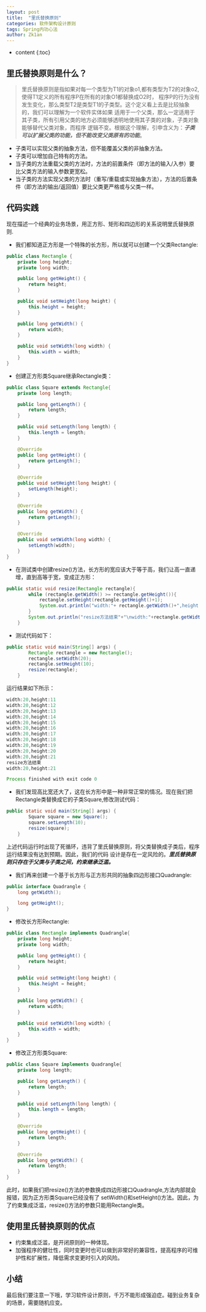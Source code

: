 ```yaml
---
layout: post
title:  "里氏替换原则"
categories: 软件架构设计原则
tags: Spring内功心法
author: Zk1an
---
```


* content
{:toc}


## 里氏替换原则是什么？
>里氏替换原则是指如果对每一个类型为T1的对象o1,都有类型为T2的对象o2,使得T1定义的所有程序P在所有的对象O1都替换成O2时，
程序P的行为没有发生变化，那么类型T2是类型T1的子类型。这个定义看上去是比较抽象的，我们可以理解为一个软件实体如果
适用于一个父类，那么一定适用于其子类，所有引用父类的地方必须能够透明地使用其子类的对象，子类对象能够替代父类对象，而程序
逻辑不变。根据这个理解，引申含义为：***子类可以扩展父类的功能，但不能改变父类原有的功能***。


- 子类可以实现父类的抽象方法，但不能覆盖父类的非抽象方法。
- 子类可以增加自己特有的方法。
- 当子类的方法重载父类的方法时，方法的前置条件（即方法的输入/入参）要比父类方法的输入参数更宽松。
- 当子类的方法实现父类的方法时（重写/重载或实现抽象方法），方法的后置条件（即方法的输出/返回值）要比父类更严格或与父类一样。

## 代码实践  
现在描述一个经典的业务场景，用正方形、矩形和四边形的关系说明里氏替换原则.
- 我们都知道正方形是一个特殊的长方形，所以就可以创建一个父类Rectangle:
```java
public class Rectangle {
    private long height;
    private long width;

    public long getHeight() {
        return height;
    }

    public void setHeight(long height) {
        this.height = height;
    }

    public long getWidth() {
        return width;
    }

    public void setWidth(long width) {
        this.width = width;
    }
}
```
- 创建正方形类Square继承Rectangle类：
```java
public class Square extends Rectangle{
    private long length;

    public long getLength() {
        return length;
    }

    public void setLength(long length) {
        this.length = length;
    }

    @Override
    public long getHeight() {
        return getLength();
    }

    @Override
    public void setHeight(long height) {
        setLength(height);
    }

    @Override
    public long getWidth() {
        return getLength();
    }

    @Override
    public void setWidth(long width) {
        setLength(width);
    }
}
```
- 在测试类中创建resize()方法，长方形的宽应该大于等于高，我们让高一直递增，直到高等于宽，变成正方形：
```java
public static void resize(Rectangle rectangle){
        while (rectangle.getWidth() >= rectangle.getHeight()){
            rectangle.setHeight(rectangle.getHeight()+1);
            System.out.println("width:"+ rectangle.getWidth()+",height:"+rectangle.getHeight());
        }
        System.out.println("resize方法结束"+"\nwidth:"+rectangle.getWidth()+",height:"+rectangle.getHeight());
    }
```
- 测试代码如下：
```java
public static void main(String[] args) {
        Rectangle rectangle = new Rectangle();
        rectangle.setWidth(20);
        rectangle.setHeight(10);
        resize(rectangle);
    }
```

运行结果如下所示：
```java
width:20,height:11
width:20,height:12
width:20,height:13
width:20,height:14
width:20,height:15
width:20,height:16
width:20,height:17
width:20,height:18
width:20,height:19
width:20,height:20
width:20,height:21
resize方法结束
width:20,height:21

Process finished with exit code 0
```

- 我们发现高比宽还大了，这在长方形中是一种非常正常的情况。现在我们把Rectangle类替换成它的子类Square,修改测试代码：
```java
public static void main(String[] args) {
        Square square = new Square();
        square.setLength(10);
        resize(square);
    }
```
上述代码运行时出现了死循环，违背了里氏替换原则，将父类替换成子类后，程序运行结果没有达到预期。因此，我们的代码
设计是存在一定风险的。***里氏替换原则只存在于父类与子类之间，约束继承泛滥。***
- 我们再来创建一个基于长方形与正方形共同的抽象四边形接口Quadrangle:
```java
public interface Quadrangle {
    long getWidth();

    long getHeight();
}
```
- 修改长方形Rectangle:
```java
public class Rectangle implements Quadrangle{
    private long height;
    private long width;

    public long getHeight() {
        return height;
    }

    public void setHeight(long height) {
        this.height = height;
    }

    public long getWidth() {
        return width;
    }

    public void setWidth(long width) {
        this.width = width;
    }
}
```
- 修改正方形类Square:
```java
public class Square implements Quadrangle{
    private long length;

    public long getLength() {
        return length;
    }

    public void setLength(long length) {
        this.length = length;
    }

    @Override
    public long getHeight() {
        return length;
    }

    @Override
    public long getWidth() {
        return length;
    }
}
```
此时，如果我们把resize()方法的参数换成四边形接口Quadrangle,方法内部就会报错，因为正方形类Square已经没有了
setWidth()和setHeight()方法。因此，为了约束集成泛滥，resize()方法的参数只能用Rectangle类。

## 使用里氏替换原则的优点
- 约束集成泛滥，是开闭原则的一种体现。
- 加强程序的健壮性，同时变更时也可以做到非常好的兼容性，提高程序的可维护性和扩展性，降低需求变更时引入的风险。
## 小结
最后我们要注意一下哦，学习软件设计原则，千万不能形成强迫症。碰到业务复杂的场景，需要随机应变。

